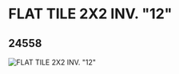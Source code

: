 # FLAT TILE 2X2 INV. "12"
## 24558
![FLAT TILE 2X2 INV. "12"](https://lc-www-live-s.legocdn.com/media/bricks/5/2/6133238.jpg)